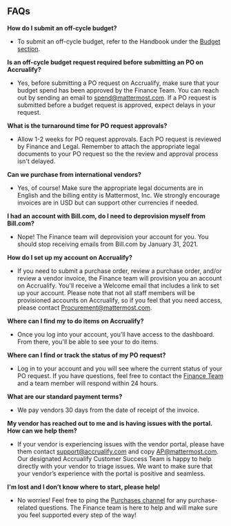 ## FAQs

**How do I submit an off-cycle budget?**

* To submit an off-cycle budget, refer to the Handbook under the [Budget section](https://handbook.mattermost.com/operations/finance/spending-company-money/budget).

**Is an off-cycle budget request required before submitting an PO on Accrualify?**

* Yes, before submitting a PO request on Accrualify, make sure that your budget spend has been approved by the Finance Team. You can reach out by sending an email to spend@mattermost.com. If a PO request is submitted before a budget request is approved, expect delays in your request.

**What is the turnaround time for PO request approvals?**

* Allow 1-2 weeks for PO request approvals. Each PO request is reviewed by Finance and Legal. Remember to attach the appropriate legal documents to your PO request so the the review and approval process isn't delayed.

**Can we purchase from international vendors?**

* Yes, of course! Make sure the appropriate legal documents are in English and the billing entity is Mattermost, Inc. We strongly encourage invoices are in USD but can support other currencies if needed. 

**I had an account with Bill.com, do I need to deprovision myself from Bill.com?**

* Nope! The Finance team will deprovision your account for you. You should stop receiving emails from Bill.com by January 31, 2021.

**How do I set up my account on Accrualify?**

* If you need to submit a purchase order, review a purchase order, and/or review a vendor invoice, the Finance team will provision you an account on Accrualify. You'll receive a Welcome email that includes a link to set up your account. Please note that not all staff members will be provisioned accounts on Accrualify, so if you feel that you need access, please contact Procurement@mattermost.com.

**Where can I find my to do items on Accrualify?**

* Once you log into your account, you'll have access to the dashboard. From there, you'll be able to see your to do items.

**Where can I find or track the status of my PO request?**

* Log in to your account and you will see where the current status of your PO request. If you have questions, feel free to contact the [Finance Team](https://community.mattermost.com/private-core/channels/purchases) and a team member will respond within 24 hours.

**What are our standard payment terms?**

* We pay vendors 30 days from the date of receipt of the invoice.

**My vendor has reached out to me and is having issues with the portal. How can we help them?**

* If your vendor is experiencing issues with the vendor portal, please have them contact support@accrualify.com and copy AP@mattermost.com. Our designated Accrualify Customer Success Team is happy to help directly with your vendor to triage issues. We want to make sure that your vendor’s experience with the portal is positive and seamless.

**I'm lost and I don’t know where to start, please help!**

* No worries! Feel free to ping the [Purchases channel](https://community.mattermost.com/private-core/channels/purchases) for any purchase-related questions. The Finance team is here to help and will make sure you feel supported every step of the way!
